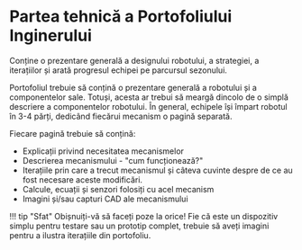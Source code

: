 # **Partea tehnică a Portofoliului Inginerului**

Conține o prezentare generală a designului robotului, a strategiei, a iterațiilor
și arată progresul echipei pe parcursul sezonului.

Portofoliul trebuie să conțină o prezentare generală a robotului și a componentelor
sale. Totuși, acesta ar trebui să meargă dincolo de o simplă descriere a componentelor
robotului. În general, echipele își împart robotul în 3-4 părți, dedicând fiecărui
mecanism o pagină separată.

Fiecare pagină trebuie să conțină:

- Explicații privind necesitatea mecanismelor
- Descrierea mecanismului - "cum funcționează?"
- Iterațiile prin care a trecut mecanismul și câteva cuvinte despre de ce au fost
  necesare aceste modificări.
- Calcule, ecuații și senzori folosiți cu acel mecanism
- Imagini și/sau capturi CAD ale mecanismului

<!--prettier-ignore-start-->
!!! tip "Sfat"
    Obișnuiți-vă să faceți poze la orice! Fie că este un dispozitiv simplu pentru testare 
    sau un prototip complet, trebuie să aveți imagini pentru a ilustra iterațiile din portofoliu.
<!--prettier-ignore-end-->
